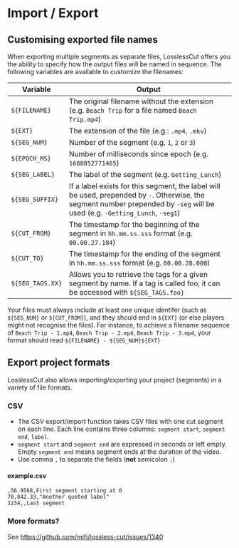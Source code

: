 # Import / Export

## Customising exported file names

When exporting multiple segments as separate files, LosslessCut offers you the ability to specify how the output files will be named in sequence. The following variables are available to customize the filenames:

| Variable | Output |
| -------------- | - |
| `${FILENAME}` | The original filename without the extension (e.g. `Beach Trip` for a file named `Beach Trip.mp4`)
| `${EXT}` | The extension of the file (e.g.: `.mp4`, `.mkv`)
| `${SEG_NUM}` | Number of the segment (e.g. `1`, `2` or `3`)
| `${EPOCH_MS}` | Number of milliseconds since epoch (e.g. `1680852771465`)
| `${SEG_LABEL}` | The label of the segment (e.g. `Getting_Lunch`)
| `${SEG_SUFFIX}` | If a label exists for this segment, the label will be used, prepended by `-`. Otherwise, the segment number prepended by `-seg` will be used (e.g. `-Getting_Lunch`, `-seg1`)
| `${CUT_FROM}` | The timestamp for the beginning of the segment in `hh.mm.ss.sss` format (e.g. `00.00.27.184`)
| `${CUT_TO}` | The timestamp for the ending of the segment in `hh.mm.ss.sss` format (e.g. `00.00.28.000`)
| `${SEG_TAGS.XX}` | Allows you to retrieve the tags for a given segment by name. If a tag is called foo, it can be accessed with `${SEG_TAGS.foo}`

Your files must always include at least one unique identifer (such as `${SEG_NUM}` or `${CUT_FROM}`), and they should end in `${EXT}` (or else players might not recognise the files). For instance, to achieve a filename sequence of `Beach Trip - 1.mp4`, `Beach Trip - 2.mp4`, `Beach Trip - 3.mp4`, your format should read `${FILENAME} - ${SEG_NUM}${EXT}`

##  Export project formats

LosslessCut also allows importing/exporting your project (segments) in a variety of file formats.

### CSV

- The CSV export/import function takes CSV files with one cut segment on each line. Each line contains three columns: `segment start`, `segment end`, `label`.
- `segment start` and `segment end` are expressed in seconds or left empty. Empty `segment end` means segment ends at the duration of the video.
- Use comma `,` to separate the fields (**not** semicolon `;`)

#### example.csv
```csv
,56.9568,First segment starting at 0
70,842.33,"Another quoted label"
1234,,Last segment
```

### More formats?

See https://github.com/mifi/lossless-cut/issues/1340
